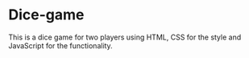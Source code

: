 # Dice-game

This is a dice game for two players using HTML, CSS for the style and JavaScript for the functionality.
